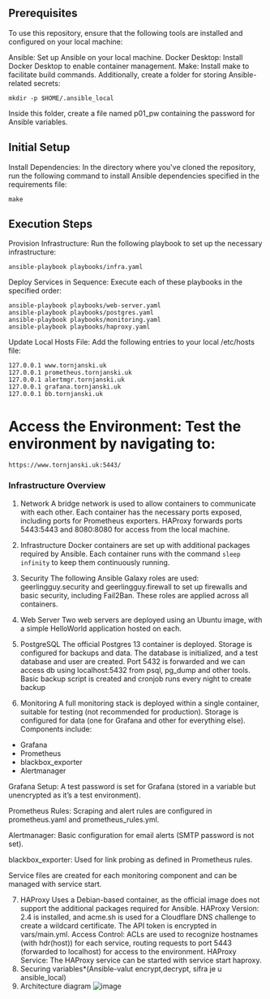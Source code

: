 ## Prerequisites
To use this repository, ensure that the following tools are installed and configured on your local machine:

Ansible: Set up Ansible on your local machine.
Docker Desktop: Install Docker Desktop to enable container management.
Make: Install make to facilitate build commands.
Additionally, create a folder for storing Ansible-related secrets:

```
mkdir -p $HOME/.ansible_local
```
Inside this folder, create a file named p01_pw containing the password for Ansible variables.

## Initial Setup
Install Dependencies: In the directory where you've cloned the repository, run the following command to install Ansible dependencies specified in the requirements file:

```
make
```
## Execution Steps
Provision Infrastructure: Run the following playbook to set up the necessary infrastructure:

```
ansible-playbook playbooks/infra.yaml
```
Deploy Services in Sequence: Execute each of these playbooks in the specified order:

```
ansible-playbook playbooks/web-server.yaml
ansible-playbook playbooks/postgres.yaml
ansible-playbook playbooks/monitoring.yaml
ansible-playbook playbooks/haproxy.yaml
```
Update Local Hosts File: Add the following entries to your local /etc/hosts file:

```
127.0.0.1 www.tornjanski.uk
127.0.0.1 prometheus.tornjanski.uk
127.0.0.1 alertmgr.tornjanski.uk
127.0.0.1 grafana.tornjanski.uk
127.0.0.1 bb.tornjanski.uk
```
# Access the Environment: Test the environment by navigating to:

```
https://www.tornjanski.uk:5443/
```
### Infrastructure Overview

1. Network
A bridge network is used to allow containers to communicate with each other.
Each container has the necessary ports exposed, including ports for Prometheus exporters.
HAProxy forwards ports 5443:5443 and 8080:8080 for access from the local machine.

2. Infrastructure
Docker containers are set up with additional packages required by Ansible.
Each container runs with the command ```sleep infinity``` to keep them continuously running.

3. Security
The following Ansible Galaxy roles are used:
geerlingguy.security and geerlingguy.firewall to set up firewalls and basic security, including Fail2Ban.
These roles are applied across all containers.

4. Web Server
Two web servers are deployed using an Ubuntu image, with a simple HelloWorld application hosted on each.

5. PostgreSQL
The official Postgres 13 container is deployed.
Storage is configured for backups and data.
The database is initialized, and a test database and user are created.
Port 5432 is forwarded and we can access db using localhost:5432 from psql, pg_dump and other tools.
Basic backup script is created and cronjob runs every night to create backup

6. Monitoring
A full monitoring stack is deployed within a single container, suitable for testing (not recommended for production). Storage is configured for data (one for Grafana and other for everything else). Components include:

- Grafana
- Prometheus
- blackbox_exporter
- Alertmanager

Grafana Setup: 
A test password is set for Grafana (stored in a variable but unencrypted as it’s a test environment).

Prometheus Rules: 
Scraping and alert rules are configured in prometheus.yaml and prometheus_rules.yml.

Alertmanager: 
Basic configuration for email alerts (SMTP password is not set).

blackbox_exporter: 
Used for link probing as defined in Prometheus rules.

Service files are created for each monitoring component and can be managed with service start.

7. HAProxy
Uses a Debian-based container, as the official image does not support the additional packages required for Ansible.
HAProxy Version: 2.4 is installed, and acme.sh is used for a Cloudflare DNS challenge to create a wildcard certificate. The API token is encrypted in vars/main.yml.
Access Control: ACLs are used to recognize hostnames (with hdr(host)) for each service, routing requests to port 5443 (forwarded to localhost) for access to the environment.
HAProxy Service: The HAProxy service can be started with service start haproxy.
8. Securing variables*(Ansible-valut encrypt,decrypt, sifra je u ansible_local)
9. Architecture diagram
![image](https://github.com/user-attachments/assets/9624532f-aedc-4bb8-b439-05cae7a97d96)
